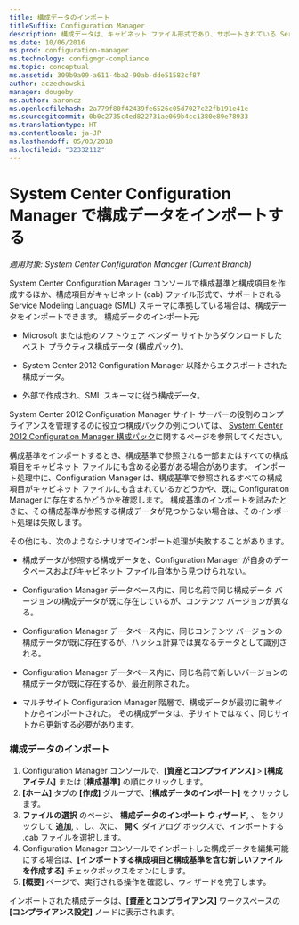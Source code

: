```yaml
---
title: 構成データのインポート
titleSuffix: Configuration Manager
description: 構成データは、キャビネット ファイル形式であり、サポートされている Service Modeling Language スキーマに準拠している場合にインポートできます。
ms.date: 10/06/2016
ms.prod: configuration-manager
ms.technology: configmgr-compliance
ms.topic: conceptual
ms.assetid: 309b9a09-a611-4ba2-90ab-dde51582cf87
author: aczechowski
manager: dougeby
ms.author: aaroncz
ms.openlocfilehash: 2a779f80f42439fe6526c05d7027c22fb191e41e
ms.sourcegitcommit: 0b0c2735c4ed822731ae069b4cc1380e89e78933
ms.translationtype: HT
ms.contentlocale: ja-JP
ms.lasthandoff: 05/03/2018
ms.locfileid: "32332112"
---
```

# <a name="import-configuration-data-with-system-center-configuration-manager"></a>System Center Configuration Manager で構成データをインポートする

*適用対象: System Center Configuration Manager (Current Branch)*

System Center Configuration Manager コンソールで構成基準と構成項目を作成するほか、構成項目がキャビネット (cab) ファイル形式で、サポートされる Service Modeling Language (SML) スキーマに準拠している場合は、構成データをインポートできます。 構成データのインポート元:  

-   Microsoft または他のソフトウェア ベンダー サイトからダウンロードしたベスト プラクティス構成データ (構成パック)。  

-   System Center 2012 Configuration Manager 以降からエクスポートされた構成データ。  

-   外部で作成され、SML スキーマに従う構成データ。  

 System Center 2012 Configuration Manager サイト サーバーの役割のコンプライアンスを管理するのに役立つ構成パックの例については、 [System Center 2012 Configuration Manager 構成パック](http://www.microsoft.com/en-us/download/details.aspx?id=30710&WT.mc_id=rss_alldownloads_all)に関するページを参照してください。  

構成基準をインポートするとき、構成基準で参照される一部またはすべての構成項目をキャビネット ファイルにも含める必要がある場合があります。 インポート処理中に、Configuration Manager は、構成基準で参照されるすべての構成項目がキャビネット ファイルにも含まれているかどうかや、既に Configuration Manager に存在するかどうかを確認します。 構成基準のインポートを試みたときに、その構成基準が参照する構成データが見つからない場合は、そのインポート処理は失敗します。  

その他にも、次のようなシナリオでインポート処理が失敗することがあります。  

-   構成データが参照する構成データを、Configuration Manager が自身のデータベースおよびキャビネット ファイル自体から見つけられない。  

-   Configuration Manager データベース内に、同じ名前で同じ構成データ バージョンの構成データが既に存在しているが、コンテンツ バージョンが異なる。  

-   Configuration Manager データベース内に、同じコンテンツ バージョンの構成データが既に存在するが、ハッシュ計算では異なるデータとして識別される。  

-   Configuration Manager データベース内に、同じ名前で新しいバージョンの構成データが既に存在するか、最近削除された。  

-   マルチサイト Configuration Manager 階層で、構成データが最初に親サイトからインポートされた。 その構成データは、子サイトではなく、同じサイトから更新する必要があります。  

### <a name="import-configuration-data"></a>構成データのインポート  

1.  Configuration Manager コンソールで、**[資産とコンプライアンス]** > **[構成アイテム]** または **[構成基準]** の順にクリックします。
2.  **[ホーム]** タブの **[作成]** グループで、**[構成データのインポート]** をクリックします。  
3.  **ファイルの選択** のページ、 **構成データのインポート ウィザード**, 、 をクリックして **追加**, 、し、次に、 **開く**  ダイアログ ボックスで、インポートする .cab ファイルを選択します。  
4.  Configuration Manager コンソールでインポートした構成データを編集可能にする場合は、**[インポートする構成項目と構成基準を含む新しいファイルを作成する]** チェックボックスをオンにします。  
5.  **[概要]** ページで、実行される操作を確認し、ウィザードを完了します。  

インポートされた構成データは、**[資産とコンプライアンス]** ワークスペースの **[コンプライアンス設定]** ノードに表示されます。  
